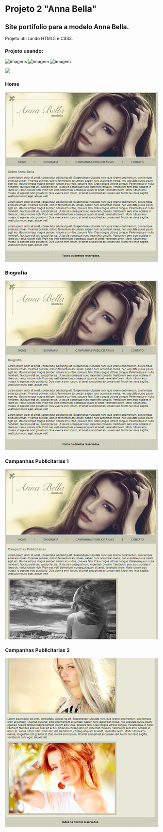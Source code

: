 # Projeto 2 "Anna Bella"

## Site portifolio para a modelo Anna Bella.

Projeto utilizando HTML5 e CSS3.

### Projeto usando:
![imagens](https://img.shields.io/badge/HTML5-E34F26?style=for-the-badge&logo=html5&logoColor=white) ![imagem](https://img.shields.io/badge/CSS3-1572B6?style=for-the-badge&logo=css3&logoColor=white) ![imagem](https://img.shields.io/badge/GIT-E44C30?style=for-the-badge&logo=git&logoColor=white)

 ![](https://komarev.com/ghpvc/?username=Projeto-Anna-Bella)

### Home
![imagem](./Imagens/annabellahome.png)

### Biografia
![imagem](./Imagens/annabellabiografia.png)

### Campanhas Publicitarias 1
![imagem](./Imagens/annabellacampanha1.png)

### Campanhas Publicitarias 2
![imagem](./Imagens/annabellacampanhas2.png)
